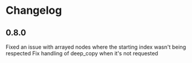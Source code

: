 # Changelog

## 0.8.0
Fixed an issue with arrayed nodes where the starting index wasn't being respected
Fix handling of deep_copy when it's not requested
